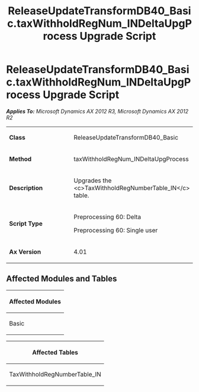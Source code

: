 ﻿---
title: ReleaseUpdateTransformDB40_Basic.taxWithholdRegNum_INDeltaUpgProcess Upgrade Script
TOCTitle: ReleaseUpdateTransformDB40_Basic.taxWithholdRegNum_INDeltaUpgProcess Upgrade Script
ms:assetid: 3818f8bf-390e-89e7-0a24-599def3f6fce
ms:mtpsurl: https://msdn.microsoft.com/en-us/library/JJ685199(v=AX.60)
ms:contentKeyID: 49707655
ms.date: 05/18/2015
mtps_version: v=AX.60
---

# ReleaseUpdateTransformDB40\_Basic.taxWithholdRegNum\_INDeltaUpgProcess Upgrade Script 


_**Applies To:** Microsoft Dynamics AX 2012 R3, Microsoft Dynamics AX 2012 R2_

<table>
<colgroup>
<col style="width: 50%" />
<col style="width: 50%" />
</colgroup>
<tbody>
<tr class="odd">
<td><p><strong>Class</strong></p></td>
<td><p>ReleaseUpdateTransformDB40_Basic</p></td>
</tr>
<tr class="even">
<td><p><strong>Method</strong></p></td>
<td><p>taxWithholdRegNum_INDeltaUpgProcess</p></td>
</tr>
<tr class="odd">
<td><p><strong>Description</strong></p></td>
<td><p>Upgrades the &lt;c&gt;TaxWithholdRegNumberTable_IN&lt;/c&gt; table.</p></td>
</tr>
<tr class="even">
<td><p><strong>Script Type</strong></p></td>
<td><p>Preprocessing 60: Delta</p>
<p>Preprocessing 60: Single user</p></td>
</tr>
<tr class="odd">
<td><p><strong>Ax Version</strong></p></td>
<td><p>4.01</p></td>
</tr>
</tbody>
</table>


## Affected Modules and Tables

<table>
<colgroup>
<col style="width: 100%" />
</colgroup>
<thead>
<tr class="header">
<th><p>Affected Modules</p></th>
</tr>
</thead>
<tbody>
<tr class="odd">
<td><p>Basic</p></td>
</tr>
</tbody>
</table>


<table>
<colgroup>
<col style="width: 100%" />
</colgroup>
<thead>
<tr class="header">
<th><p>Affected Tables</p></th>
</tr>
</thead>
<tbody>
<tr class="odd">
<td><p>TaxWithholdRegNumberTable_IN</p></td>
</tr>
</tbody>
</table>

  



